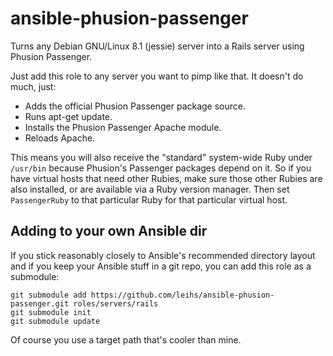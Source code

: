 # ansible-phusion-passenger

Turns any Debian GNU/Linux 8.1 (jessie) server into a Rails server using Phusion Passenger.

Just add this role to any server you want to pimp like that. It doesn't do much, just:

* Adds the official Phusion Passenger package source.
* Runs apt-get update.
* Installs the Phusion Passenger Apache module.
* Reloads Apache.

This means you will also receive the "standard" system-wide Ruby under `/usr/bin` because Phusion's Passenger packages depend on it. So if you have virtual hosts that need other Rubies, make sure those other Rubies are also installed, or are available via a Ruby version manager. Then set `PassengerRuby` to that particular Ruby for that particular virtual host.

## Adding to your own Ansible dir

If you stick reasonably closely to Ansible's recommended directory layout and if you keep your Ansible stuff in a git repo, you can add this role as a submodule:

    git submodule add https://github.com/leihs/ansible-phusion-passenger.git roles/servers/rails
    git submodule init
    git submodule update

Of course you use a target path that's cooler than mine.
